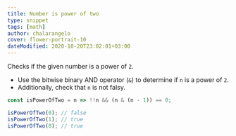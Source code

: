 ```yaml
---
title: Number is power of two
type: snippet
tags: [math]
author: chalarangelo
cover: flower-portrait-10
dateModified: 2020-10-20T23:02:01+03:00
---
```


Checks if the given number is a power of `2`.

- Use the bitwise binary AND operator (`&`) to determine if `n` is a power of `2`.
- Additionally, check that `n` is not falsy.

```js
const isPowerOfTwo = n => !!n && (n & (n - 1)) == 0;
```

```js
isPowerOfTwo(0); // false
isPowerOfTwo(1); // true
isPowerOfTwo(8); // true
```
